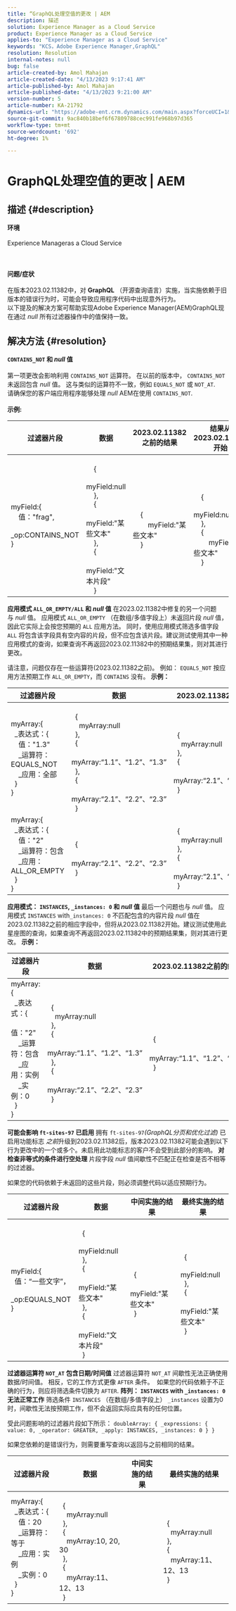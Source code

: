 ```yaml
---
title: “GraphQL处理空值的更改 | AEM
description: 描述
solution: Experience Manager as a Cloud Service
product: Experience Manager as a Cloud Service
applies-to: "Experience Manager as a Cloud Service"
keywords: "KCS，Adobe Experience Manager,GraphQL"
resolution: Resolution
internal-notes: null
bug: false
article-created-by: Amol Mahajan
article-created-date: "4/13/2023 9:17:41 AM"
article-published-by: Amol Mahajan
article-published-date: "4/13/2023 9:21:00 AM"
version-number: 5
article-number: KA-21792
dynamics-url: "https://adobe-ent.crm.dynamics.com/main.aspx?forceUCI=1&pagetype=entityrecord&etn=knowledgearticle&id=08653c06-dcd9-ed11-a7c7-6045bd006ce9"
source-git-commit: 9ac840b18bef6f67809788cec991fe968b97d365
workflow-type: tm+mt
source-wordcount: '692'
ht-degree: 1%

---
```


# GraphQL处理空值的更改 | AEM

## 描述 {#description}

<b>环境</b><br><br>Experience Manageras a Cloud Service<br><br> <br><br><b>问题/症状</b><br><br>在版本2023.02.11382中，对 <b>GraphQL</b> （开源查询语言）实施，当实施依赖于旧版本的错误行为时，可能会导致应用程序代码中出现意外行为。 
<br>以下提及的解决方案可帮助实现Adobe Experience Manager(AEM)GraphQL现在通过 *null* 所有过滤器操作中的值保持一致。 <br>

## 解决方法 {#resolution}

<b>`CONTAINS_NOT` 和 *null* 值</b><br> <br>第一项更改会影响利用 `CONTAINS_NOT` 运算符。 在以前的版本中， `CONTAINS_NOT` 未返回包含 *null* 值。 这与类似的运算符不一致，例如 `EQUALS_NOT` 或 `NOT_AT`.<br>请确保您的客户端应用程序能够处理 *null* AEM在使用 `CONTAINS_NOT`.<br> <br><b>示例:</b>

| <b>过滤器片段</b> | <b>数据</b> | <b>2023.02.11382之前的结果</b> | <b>结果从2023.02.11382开始</b> |
| --- | --- | --- | --- |
| myField:{<br>    值：&quot;frag&quot;, <br>    _op:CONTAINS_NOT<br>} | <br>    {<br>        myField:null<br>    }, <br>    {<br>        myField:&quot;某些文本&quot;<br>    },<br>    {<br>        myField:&quot;文本片段&quot;<br>    }<br> | <br>    {<br>        myField:&quot;某些文本&quot;<br>    }<br> | <br>    {<br>        myField:null<br>    },<br>    {<br>        myField:&quot;某些文本&quot;<br>    }<br> |

<b>应用模式 `ALL_OR_EMPTY/ALL` 和 *null* 值</b>
在2023.02.11382中修复的另一个问题与 *null* 值。 应用模式 `ALL_OR_EMPTY` （在数组/多值字段上）未返回片段 *null* 值，因此它实际上会按您预期的 `ALL` 应用方法。 同时，使用应用模式筛选多值字段 `ALL` 将包含该字段具有空内容的片段，但不应包含该片段。建议测试使用其中一种应用模式的查询，如果查询不再返回2023.02.11382中的预期结果集，则对其进行更改。

请注意，问题仅存在一些运算符(2023.02.11382之前)。
例如： `EQUALS_NOT` 按应用方法预期工作 `ALL_OR_EMPTY`，而 `CONTAINS` 没有。
<b>示例：</b>

| <b>过滤器片段</b> | <b>数据</b> | <b>2023.02.11382之前的结果</b> | <b>结果从2023.02.11382开始</b> |
| --- | --- | --- | --- |
| myArray:{<br>  _表达式：{<br>    值：&quot;1.3&quot;<br>    _运算符：EQUALS_NOT<br>    _应用：全部<br>  }<br>} | <br>  {<br>    myArray:null<br>  },<br>  {<br>    myArray:“1.1”、“1.2”、“1.3” <br>  },<br>  {<br>    myArray:“2.1”、“2.2”、“2.3” <br>  }<br> | <br>  {<br>    myArray:null<br>  },<br>  {<br>    myArray:“2.1”、“2.2”、“2.3” <br>  }<br> | <br>  {<br>    myArray:“2.1”、“2.2”、“2.3” <br>  }<br> |
| myArray:{<br>  _表达式：{<br>    值：&quot;2&quot;<br>    _运算符：包含<br>    _应用：ALL_OR_EMPTY<br>  }<br>} | <br>  {<br>    myArray:“2.1”、“2.2”、“2.3” <br>  }<br> | <br>  {<br>    myArray:null<br>  },<br>  {<br>    myArray:“2.1”、“2.2”、“2.3” <br>  }<br> |

<b>应用模式： `INSTANCES`, `_instances: 0` 和 *null* 值</b>
最后一个问题也与 *null* 值。 应用模式 `INSTANCES` with`_instances: 0` 不匹配包含的内容片段 *null* 值在2023.02.11382之前的相应字段中，但将从2023.02.11382开始。建议测试使用此星座图的查询，如果查询不再返回2023.02.11382中的预期结果集，则对其进行更改。
<b>示例：</b>

| <b>过滤器片段</b> | <b>数据</b> | <b>2023.02.11382之前的结果</b> | <b>结果从2023.02.11382开始</b> |
| --- | --- | --- | --- |
| myArray:{<br>  _表达式：{<br>    值：&quot;2&quot;<br>    _运算符：包含<br>    _应用：实例<br>    _实例：0<br>  }<br>} | <br>  {<br>    myArray:null<br>  },<br>  {<br>    myArray:“1.1”、“1.2”、“1.3” <br>  },<br>  {<br>    myArray:“2.1”、“2.2”、“2.3” <br>  }<br> | <br>  {<br>    myArray:“1.1”、“1.2”、“1.3” <br>  }<br> | <br>  {<br>    myArray:null<br>  },<br>  {<br>    myArray:“1.1”、“1.2”、“1.3” <br>  }<br> |

<b>可能会影响 `ft-sites-97` 已启用</b>
拥有 `ft-sites-97`*(GraphQL分页和优化过滤)* 已启用功能标志 *之前*升级到2023.02.11382后，版本2023.02.11382可能会遇到以下行为更改中的一个或多个。未启用此功能标志的客户不会受到此部分的影响。
<b>对检查非等式的条件进行空处理</b>
片段字段 *null* 值间歇性不匹配正在检查是否不相等的过滤器。

如果您的代码依赖于未返回的这些片段，则必须调整代码以适应预期行为。


| <b>过滤器片段</b> | <b>数据</b> | <b>中间实施的结果</b> | <b>最终实施的结果</b> |
| --- | --- | --- | --- |
| myField:{<br>  值：“一些文字”，<br>  _op:EQUALS_NOT<br>} | <br>  {<br>    myField:null<br>  },<br>  {<br>    myField:&quot;某些文本&quot;<br>  },<br>  {<br>    myField:&quot;文本片段&quot;<br>  }<br> | <br>  {<br>    myField:&quot;某些文本&quot;<br>  }<br> | <br>  {<br>    myField:null<br>  },<br>  {<br>    myField:&quot;某些文本&quot;<br>  }<br> |

<b>过滤器运算符 `NOT_AT` 包含日期/时间值</b>
过滤器运算符 `NOT_AT` 间歇性无法正确使用数据/时间值。 相反，它的工作方式更像 `AFTER` 条件。 
如果您的代码依赖于不正确的行为，则应将筛选条件切换为 `AFTER`.
<b>阵列： `INSTANCES` with `_instances: 0` 无法正常工作</b>
筛选条件 `INSTANCES` （在数组/多值字段上） `_instances` 设置为0时，间歇性无法按预期工作，但不会返回实际应具有的任何位置。

受此问题影响的过滤器片段如下所示： `doubleArray: { _expressions: { value: 0, _operator: GREATER, _apply: INSTANCES, _instances: 0 } }`

如果您依赖的是错误行为，则需要重写查询以返回与之前相同的结果。


| <b>过滤器片段</b> | <b>数据</b> | <b>中间实施的结果</b> | <b>最终实施的结果</b> |
| --- | --- | --- | --- |
| myArray:{<br>  _表达式：{<br>    值：20<br>    _运算符：等于<br>    _应用：实例<br>    _实例：0<br>  }<br>} | <br>  {<br>    myArray:null<br>  },<br>  {<br>    myArray:10, 20, 30 <br>  },<br>  {<br>    myArray:11、12、13 <br>  }<br> |  | <br>  {<br>    myArray:null<br>  },<br>  {<br>    myArray:11、12、13 <br>  }<br> |

